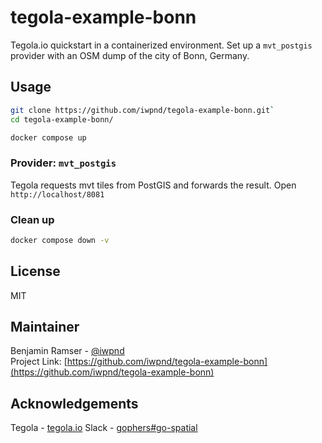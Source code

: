 # tegola-example-bonn

Tegola.io quickstart in a containerized environment.
Set up a `mvt_postgis` provider with an OSM dump of the city of Bonn, Germany.

## Usage

```bash
git clone https://github.com/iwpnd/tegola-example-bonn.git`
cd tegola-example-bonn/
```

```bash
docker compose up
```

### Provider: `mvt_postgis`

Tegola requests mvt tiles from PostGIS and forwards the result.
Open `http://localhost/8081`

### Clean up

```bash
docker compose down -v
```

## License

MIT

## Maintainer

Benjamin Ramser - [@iwpnd](https://github.com/iwpnd)  
Project Link: [https://github.com/iwpnd/tegola-example-bonn](https://github.com/iwpnd/tegola-example-bonn)

## Acknowledgements

Tegola - [tegola.io](https://tegola.io/)
Slack - [gophers#go-spatial](https://app.slack.com/client/T029RQSE6/C029RQSEE/)

